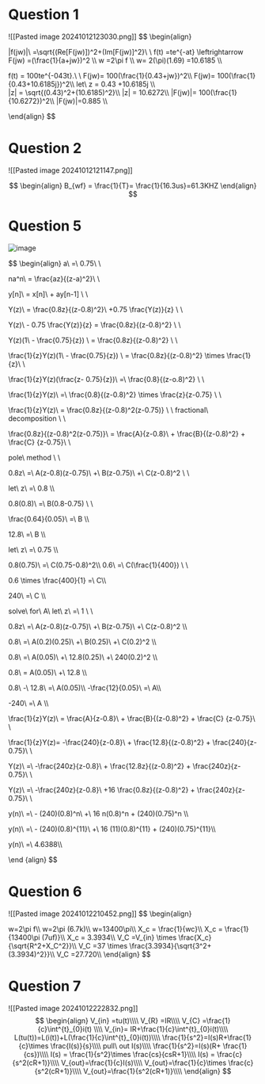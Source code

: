 # Question 1

![[Pasted image 20241012123030.png]]
$$
\begin{align}

|f(jw)|\ =\sqrt{(Re[F(jw)])^2+(Im[F(jw)]^2}\\ \\
f(t) =te^{-at} \leftrightarrow F(jw) =(\frac{1}{a+jw})^2      \\\\
w =2\pi f \\\\
w= 2(\pi)(1.69) =10.6185 \\\\

f(t) = 100te^{-043t}.\\ \\
F(jw)= 100(\frac{1}{0.43+jw})^2\\\\
F(jw)= 100(\frac{1}{0.43+10.6185j})^2\\\\
let\ z = 0.43 +10.6185j \\\\\
|z| = \sqrt{(0.43)^2+(10.6185)^2}\\\\
|z| = 10.6272\\\\
|F(jw)|= 100(\frac{1}{10.6272})^2\\\\
|F(jw)|=0.885 \\\\

\end{align}
$$
# Question 2 

![[Pasted image 20241012121147.png]]

$$
\begin{align}
B_{wf} = \frac{1}{T}= \frac{1}{16.3us}=61.3KHZ
\end{align}
$$


# Question 5
![image](https://github.com/user-attachments/assets/d3306052-1ae8-4e24-b67f-e740b4d6fe45)

$$
\begin{align}
a\ =\ 0.75\\ \\

na^n\ = \frac{az}{(z-a)^2}\\ \\

y[n]\ = x[n]\ + ay[n-1] \\ \\

Y(z)\ = \frac{0.8z}{(z-0.8)^2}\ +0.75 \frac{Y(z)}{z}    \\ \\

Y(z)\ - 0.75 \frac{Y(z)}{z} = \frac{0.8z}{(z-0.8)^2} \\ \\

Y(z)(1\ - \frac{0.75}{z}) \ =  \frac{0.8z}{(z-0.8)^2} \\ \\

  \frac{1}{z}Y(z)(1\ - \frac{0.75}{z}) \ =  \frac{0.8z}{(z-0.8)^2} \times \frac{1}{z}\\ \\

\frac{1}{z}Y(z)(\frac{z- 0.75}{z})\ =\ \frac{0.8}{(z-o.8)^2} \\ \\

\frac{1}{z}Y(z)\  =\ \frac{0.8}{(z-0.8)^2} \times \frac{z}{z-0.75} \\ \\

\frac{1}{z}Y(z)\ = \frac{0.8z}{(z-0.8)^2(z-0.75)} \\ \\
fractional\ decomposition \\ \\ 

\frac{0.8z}{(z-0.8)^2(z-0.75)}\ = \frac{A}{z-0.8}\ + \frac{B}{(z-0.8)^2} + \frac{C}
{z-0.75}\\ \\

pole\ method \\ \\

0.8z\ =\ A(z-0.8)(z-0.75)\ +\ B(z-0.75)\ +\ C(z-0.8)^2 \\ \\ 

let\ z\ =\ 0.8 \\\\

0.8(0.8)\ =\ B(0.8-0.75) \\ \\ 

\frac{0.64}{0.05}\ =\ B \\\\

12.8\ =\ B \\\\

let\ z\ =\ 0.75 \\\\

0.8(0.75)\ =\ C(0.75-0.8)^2\\\\
0.6\ =\ C(\frac{1}{400}) \\ \\

0.6 \times \frac{400}{1} =\ C\\\\

240\ =\ C \\\\

solve\ for\ A\ let\ z\ =\ 1 \\ \\

0.8z\ =\ A(z-0.8)(z-0.75)\ +\ B(z-0.75)\ +\ C(z-0.8)^2 \\\\

0.8\ =\ A(0.2)(0.25)\ +\ B(0.25)\ +\ C(0.2)^2 \\\\

0.8\ =\ A(0.05)\ +\ 12.8(0.25)\ +\ 240(0.2)^2 \\\\

0.8\ = A(0.05)\ +\ 12.8 \\\\

0.8\ -\ 12.8\ =\ A(0.05)\\\\
-\frac{12}{0.05}\ =\ A\\\\

-240\ =\ A \\\\

\frac{1}{z}Y(z)\ = \frac{A}{z-0.8}\ + \frac{B}{(z-0.8)^2} + \frac{C}
{z-0.75}\\ \\

\frac{1}{z}Y(z)= -\frac{240}{z-0.8}\ + \frac{12.8}{(z-0.8)^2} + \frac{240}{z-0.75}\\ \\

Y(z)\ =\ -\frac{240z}{z-0.8}\ + \frac{12.8z}{(z-0.8)^2} + \frac{240z}{z-0.75}\\ \\

Y(z)\ =\ -\frac{240z}{z-0.8}\ +16 \frac{0.8z}{(z-0.8)^2} + \frac{240z}{z-0.75}\\ \\

y(n)\ =\ - (240)(0.8)^n\ +\ 16 n(0.8)^n + (240)(0.75)^n \\\\

y(n)\ =\ - (240)(0.8)^{11}\ +\ 16 (11)(0.8)^{11} + (240)(0.75)^{11}\\\\

y(n)\ =\ 4.6388\\\\



\end {align}
$$


# Question 6

![[Pasted image 20241012210452.png]]
$$
\begin{align}

w=2\pi f\\\\
w=2\pi (6.7k)\\\\
w=13400\pi\\\\
X_c = \frac{1}{wc}\\\\
X_c = \frac{1}{13400\pi (7uf)}\\\\
X_c = 3.3934\\\\
V_C =V_{in} \times \frac{X_c}{\sqrt{R^2+X_C^2}}\\\\
V_C =37 \times \frac{3.3934}{\sqrt{3^2+(3.3934)^2}}\\\\
V_C =27.720\\\\
\end{align}
$$
# Question 7

![[Pasted image 20241012222832.png]]$$
\begin{align}
V_{in} =tu(t)\\\\
V_{R} =IR\\\\
V_{C} =\frac{1}{c}\int^{t}_{0}i(t) \\\\
V_{in}= IR+\frac{1}{c}\int^{t}_{0}i(t)\\\\
L(tu(t))=L(i(t))+L(\frac{1}{c}\int^{t}_{0}i(t))\\\\
\frac{1}{s^2}=I(s)R+\frac{1}{c}\times \frac{I(s)}{s}\\\\
pull\ out I(s)\\\\
\frac{1}{s^2}=I(s)(R+ \frac{1}{cs})\\\\
I(s) = \frac{1}{s^2}\times \frac{cs}{csR+1}\\\\
I(s) =  \frac{c}{s^2(cR+1)}\\\\
V_{out}=\frac{1}{c}I(s)\\\\
V_{out}=\frac{1}{c}\times \frac{c}{s^2(cR+1)}\\\\
V_{out}=\frac{1}{s^2(cR+1)}\\\\
\end{align}
$$